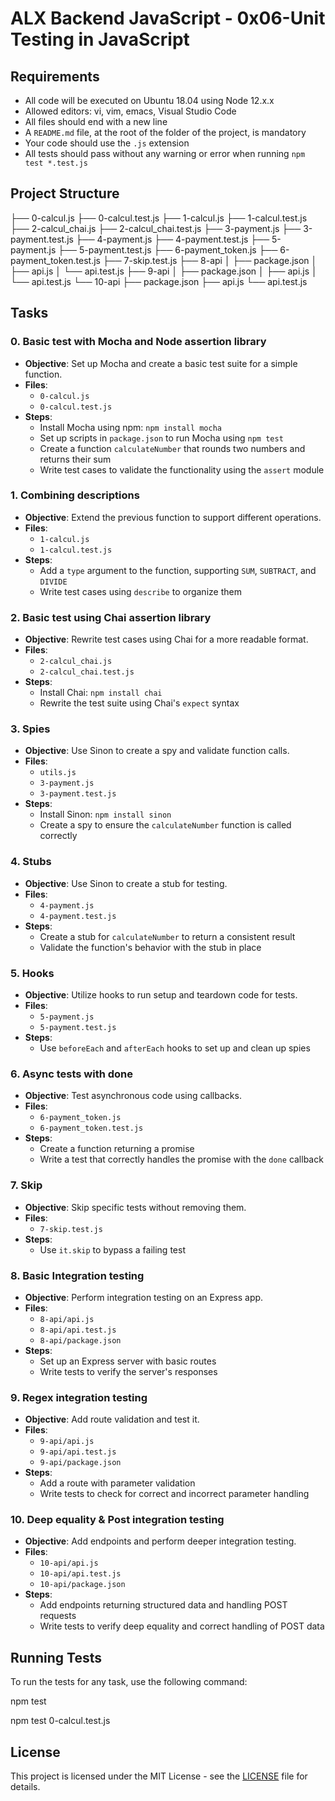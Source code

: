 # ALX Backend JavaScript - 0x06-Unit Testing in JavaScript

## Requirements
- All code will be executed on Ubuntu 18.04 using Node 12.x.x
- Allowed editors: vi, vim, emacs, Visual Studio Code
- All files should end with a new line
- A `README.md` file, at the root of the folder of the project, is mandatory
- Your code should use the `.js` extension
- All tests should pass without any warning or error when running `npm test *.test.js`

## Project Structure

├── 0-calcul.js
├── 0-calcul.test.js
├── 1-calcul.js
├── 1-calcul.test.js
├── 2-calcul_chai.js
├── 2-calcul_chai.test.js
├── 3-payment.js
├── 3-payment.test.js
├── 4-payment.js
├── 4-payment.test.js
├── 5-payment.js
├── 5-payment.test.js
├── 6-payment_token.js
├── 6-payment_token.test.js
├── 7-skip.test.js
├── 8-api
│ ├── package.json
│ ├── api.js
│ └── api.test.js
├── 9-api
│ ├── package.json
│ ├── api.js
│ └── api.test.js
└── 10-api
├── package.json
├── api.js
└── api.test.js


## Tasks

### 0. Basic test with Mocha and Node assertion library
- **Objective**: Set up Mocha and create a basic test suite for a simple function.
- **Files**:
  - `0-calcul.js`
  - `0-calcul.test.js`
- **Steps**:
  - Install Mocha using npm: `npm install mocha`
  - Set up scripts in `package.json` to run Mocha using `npm test`
  - Create a function `calculateNumber` that rounds two numbers and returns their sum
  - Write test cases to validate the functionality using the `assert` module

### 1. Combining descriptions
- **Objective**: Extend the previous function to support different operations.
- **Files**:
  - `1-calcul.js`
  - `1-calcul.test.js`
- **Steps**:
  - Add a `type` argument to the function, supporting `SUM`, `SUBTRACT`, and `DIVIDE`
  - Write test cases using `describe` to organize them

### 2. Basic test using Chai assertion library
- **Objective**: Rewrite test cases using Chai for a more readable format.
- **Files**:
  - `2-calcul_chai.js`
  - `2-calcul_chai.test.js`
- **Steps**:
  - Install Chai: `npm install chai`
  - Rewrite the test suite using Chai's `expect` syntax

### 3. Spies
- **Objective**: Use Sinon to create a spy and validate function calls.
- **Files**:
  - `utils.js`
  - `3-payment.js`
  - `3-payment.test.js`
- **Steps**:
  - Install Sinon: `npm install sinon`
  - Create a spy to ensure the `calculateNumber` function is called correctly

### 4. Stubs
- **Objective**: Use Sinon to create a stub for testing.
- **Files**:
  - `4-payment.js`
  - `4-payment.test.js`
- **Steps**:
  - Create a stub for `calculateNumber` to return a consistent result
  - Validate the function's behavior with the stub in place

### 5. Hooks
- **Objective**: Utilize hooks to run setup and teardown code for tests.
- **Files**:
  - `5-payment.js`
  - `5-payment.test.js`
- **Steps**:
  - Use `beforeEach` and `afterEach` hooks to set up and clean up spies

### 6. Async tests with done
- **Objective**: Test asynchronous code using callbacks.
- **Files**:
  - `6-payment_token.js`
  - `6-payment_token.test.js`
- **Steps**:
  - Create a function returning a promise
  - Write a test that correctly handles the promise with the `done` callback

### 7. Skip
- **Objective**: Skip specific tests without removing them.
- **Files**:
  - `7-skip.test.js`
- **Steps**:
  - Use `it.skip` to bypass a failing test

### 8. Basic Integration testing
- **Objective**: Perform integration testing on an Express app.
- **Files**:
  - `8-api/api.js`
  - `8-api/api.test.js`
  - `8-api/package.json`
- **Steps**:
  - Set up an Express server with basic routes
  - Write tests to verify the server's responses

### 9. Regex integration testing
- **Objective**: Add route validation and test it.
- **Files**:
  - `9-api/api.js`
  - `9-api/api.test.js`
  - `9-api/package.json`
- **Steps**:
  - Add a route with parameter validation
  - Write tests to check for correct and incorrect parameter handling

### 10. Deep equality & Post integration testing
- **Objective**: Add endpoints and perform deeper integration testing.
- **Files**:
  - `10-api/api.js`
  - `10-api/api.test.js`
  - `10-api/package.json`
- **Steps**:
  - Add endpoints returning structured data and handling POST requests
  - Write tests to verify deep equality and correct handling of POST data

## Running Tests
To run the tests for any task, use the following command:

npm test <test-file>

npm test 0-calcul.test.js

## License
This project is licensed under the MIT License - see the [LICENSE](LICENSE) file for details.
